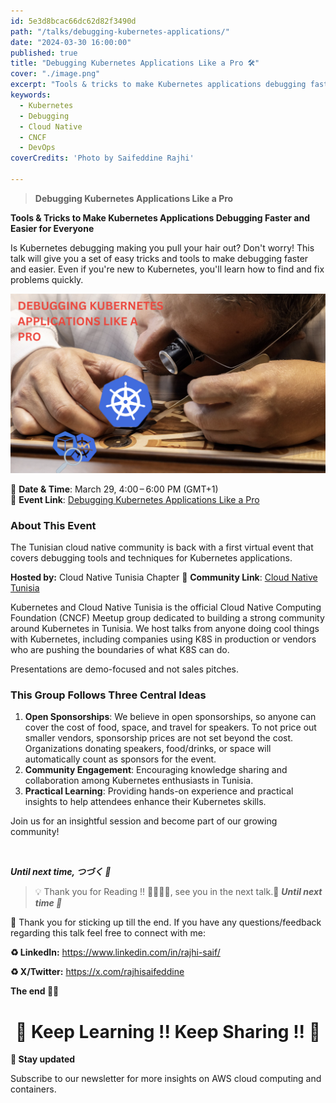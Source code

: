```yaml
---
id: 5e3d8bcac66dc62d82f3490d  
path: "/talks/debugging-kubernetes-applications/"  
date: "2024-03-30 16:00:00"  
published: true  
title: "Debugging Kubernetes Applications Like a Pro 🛠️"  
cover: "./image.png"  
excerpt: "Tools & tricks to make Kubernetes applications debugging faster and easier for everyone, with insights from the Cloud Native Tunisia community event."  
keywords:
  - Kubernetes
  - Debugging
  - Cloud Native
  - CNCF
  - DevOps
coverCredits: 'Photo by Saifeddine Rajhi'  

---
```


> **Debugging Kubernetes Applications Like a Pro**

**Tools & Tricks to Make Kubernetes Applications Debugging Faster and Easier for Everyone**

Is Kubernetes debugging making you pull your hair out? Don't worry! This talk will give you a set of easy tricks and tools to make debugging faster and easier. Even if you're new to Kubernetes, you'll learn how to find and fix problems quickly.

![alt text](image.png)

📅 **Date & Time**: March 29, 4:00 – 6:00 PM (GMT+1)  
🔗 **Event Link**: [Debugging Kubernetes Applications Like a Pro](https://community.cncf.io/events/details/cncf-cloud-native-tunisia-presents-containers-and-kubernetes-intro-and-hands-on/)

### About This Event

The Tunisian cloud native community is back with a first virtual event that covers debugging tools and techniques for Kubernetes applications.

**Hosted by:** Cloud Native Tunisia Chapter
🔗 **Community Link**: [Cloud Native Tunisia](https://community.cncf.io/cloud-native-tunisia/)

Kubernetes and Cloud Native Tunisia is the official Cloud Native Computing Foundation (CNCF) Meetup group dedicated to building a strong community around Kubernetes in Tunisia. We host talks from anyone doing cool things with Kubernetes, including companies using K8S in production or vendors who are pushing the boundaries of what K8S can do.

Presentations are demo-focused and not sales pitches.

### This Group Follows Three Central Ideas

1. **Open Sponsorships**: We believe in open sponsorships, so anyone can cover the cost of food, space, and travel for speakers. To not price out smaller vendors, sponsorship prices are not set beyond the cost. Organizations donating speakers, food/drinks, or space will automatically count as sponsors for the event.
2. **Community Engagement**: Encouraging knowledge sharing and collaboration among Kubernetes enthusiasts in Tunisia.
3. **Practical Learning**: Providing hands-on experience and practical insights to help attendees enhance their Kubernetes skills.

Join us for an insightful session and become part of our growing community!

<br>

**_Until next time, つづく 🎉_**

> 💡 Thank you for Reading !! 🙌🏻😁📃, see you in the next talk.🤘  **_Until next time 🎉_**

🚀 Thank you for sticking up till the end. If you have any questions/feedback regarding this talk feel free to connect with me:

**♻️ LinkedIn:** https://www.linkedin.com/in/rajhi-saif/

**♻️ X/Twitter:** https://x.com/rajhisaifeddine

**The end ✌🏻**

<h1 align="center">🔰 Keep Learning !! Keep Sharing !! 🔰</h1>

**📅 Stay updated**

Subscribe to our newsletter for more insights on AWS cloud computing and containers.
